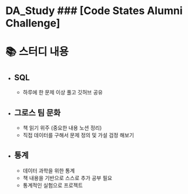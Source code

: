 # DA_Study ### [Code States Alumni Challenge]

# :books: 스터디 내용
- ## SQL
  - 하루에 한 문제 이상 풀고 깃허브 공유
- ## 그로스 팀 문화
  - 책 읽기 위주 (중요한 내용 노션 정리)
  - 직접 데이터를 구해서 문제 정의 및 가설 검정 해보기
- ## 통계
  - 데이터 과학을 위한 통계
  - 책 내용을 기반으로 스스로 추가 공부 필요
  - 통계적인 실험으로 프로젝트 
